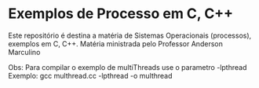 # Exemplos de Processo em C, C++
Este repositório é destina a matéria de Sistemas Operacionais (processos), exemplos em C, C++.
Matéria ministrada pelo Professor Anderson Marculino 

Obs: Para compilar o exemplo de multiThreads use o parametro  -lpthread 
Exemplo:  gcc multhread.cc -lpthread -o multhread
